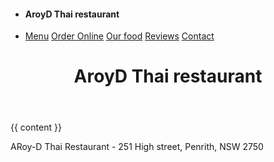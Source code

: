 <!doctype html>
<html lang="en">
<head>

<title>{{ site.title }}</title>
<meta charset="UTF-8">
<meta name="viewport" content="width=device-width, initial-scale=1">
<link rel="stylesheet" href="{{ site.url }}/assets/w3.css">
<link rel="stylesheet" href="{{ site.url }}/assets/aroyd.css">
<link rel="stylesheet" href="{{ site.url }}/assets/font-awesome/css/font-awesome.min.css">
<script src="{{ site.url }}/assets/jquery-3.1.1.min.js"></script>

</head>


<body>

<!-- Navbar (sit on top) -->
<div class="w3-top">
  <ul class="w3-navbar w3-white w3-wide w3-padding-8 w3-card-2">
    <li>
      <h4 class="w3-margin-left">AroyD Thai restaurant</h4>
    </li>
    <!-- Right-sided navbar links. Hide them on small screens -->
    <li class="w3-right w3-hide-small">
      <a href="#menu" class="w3-left" onclick="$('#menuModal').show();">Menu</a>
      <a href="https://online.kaarot.com.au/aroyd-Penrith" class="w3-left" >Order Online</a>
      <a href="#food" class="w3-left">Our food</a>
	  <a href="#reviews" class="w3-left">Reviews</a>
      <a href="#contact" class="w3-left w3-margin-right">Contact</a>
    </li>
  </ul>
</div>

<!-- Header -->
<header class="w3-display-container w3-content w3-wide" style="max-width:1600px;min-width:500px" id="home">
  <div class="w3-display-bottomleft w3-padding-xlarge w3-opacity">
    <h1 class="w3-xxlarge">AroyD Thai restaurant</h1>
  </div>
</header>

<!-- Page content -->
{{ content }}

<!-- Footer -->

<!-- Footer -->
<footer class="w3-center w3-light-grey w3-padding-12">
  <p><i class="fa fa-copyright" aria-hidden="true"></i> ARoy-D Thai Restaurant - 251 High street, Penrith, NSW 2750</p>
</footer>


</body>

</html>

